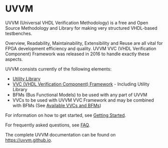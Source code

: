 # UVVM
UVVM (Universal VHDL Verification Methodology) is a free and Open Source Methodology and Library for making very structured VHDL-based testbenches.

Overview, Readability, Maintainability, Extensibility and Reuse are all vital for FPGA development efficiency and quality.
UVVM VVC (VHDL Verification Component) Framework was released in 2016 to handle exactly these aspects.

UVVM consists currently of the following elements:

* [Utility Library](https://uvvm.github.io/utility_library.html)
* [VVC (VHDL Verification Component) Framework](https://uvvm.github.io/vvc_framework.html) - Including Utility Library
* BFMs (Bus Functional Models) to be used with any part of UVVM
* VVCs to be used with UVVM VVC Framework and may be combined with BFMs (See [Available VVCs and BFMs](https://uvvm.github.io/tool_compatibility.html#uvvm-vvcs-and-bfms))

For information on how to get started, see [Getting Started](https://uvvm.github.io/uvvm_getting_started.html).

For frequently asked questions, see [FAQ](https://uvvm.github.io/faq.html).

The complete UVVM documentation can be found on https://uvvm.github.io.
